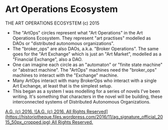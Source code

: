 # Art Operations Ecosystem
THE ART OPERATIONS ECOSYSTEM (c) 2015

* The "ArtOps" circles represent what  "Art Operations" in the Art Operations Ecosystem. They represent "art practises" modelled as DAOs or "distributed autonomous organizations".
* The "broker_ops" are also DAOs, a.k.a. "Broker Operations". The same goes for the "Art Exchange" which is just an "Art Market", modelled as a "Financial Exchange", also a DAO.
* One can imagine each circle as an "automaton" or "finite state machine" or "abstract machine". The "ArtOps" machines need the "broker_ops" machines to interact with the "Exchange" machine.
* Many ArtOps interact with many BrokerOps who interact with a single Art Exchange, at least that is the simplest setup.
* This began as a system I was modelling for a series of novels I've been writing. It's something that characters in the novel will be building, these interconnected systems of Distributed Autonomous Organizations.

[A.G. (c) 2016. ![A.G. (c) 2016. All Rights Reserved]
(https://historiotheque.files.wordpress.com/2016/11/ag_signature_official_2015_50px_cropped.jpg) All Rights Reserved.](http://alexgagnon.com)
